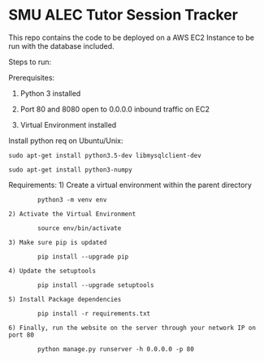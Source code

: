 # SMU ALEC Tutor Session Tracker

This repo contains the code to be deployed on a AWS EC2 Instance to be run with the database included.

Steps to run: 

Prerequisites:

1) Python 3 installed

2) Port 80 and 8080 open to 0.0.0.0 inbound traffic on EC2

3) Virtual Environment installed

Install python req on Ubuntu/Unix:

	sudo apt-get install python3.5-dev libmysqlclient-dev

	sudo apt-get install python3-numpy

Requirements:
	1) Create a virtual environment within the parent directory
	
			python3 -m venv env

	2) Activate the Virtual Environment
	
			source env/bin/activate

	3) Make sure pip is updated
	
			pip install --upgrade pip

	4) Update the setuptools
	
			pip install --upgrade setuptools

	5) Install Package dependencies
	
			pip install -r requirements.txt

	6) Finally, run the website on the server through your network IP on port 80
	
			python manage.py runserver -h 0.0.0.0 -p 80

